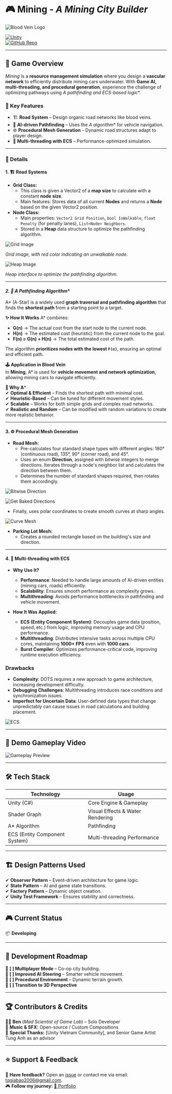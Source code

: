# 🎮 Mining - *A Mining City Builder*

![Blood Vein Logo](https://github.com/tqgiabao2006/Blood-vein/blob/main/ReadMe/MiningLogo.png?raw=true)

[![Unity](https://img.shields.io/badge/Made_with-Unity-000?logo=unity&style=for-the-badge)](https://unity.com/)  
[![GitHub Repo](https://img.shields.io/badge/View_on-GitHub-blue?style=for-the-badge&logo=github)](https://github.com/tqgiabao2006/Blood-vein)

---

## 🚀 Game Overview  
*Mining* is a **resource management simulation** where you design a **vascular network** to efficiently distribute mining cars underwater. With **Game AI, multi-threading, and procedural generation**, experience the challenge of optimizing pathways using **A* pathfinding and ECS-based logic**.

### 🎯 Key Features
- 🏗 **Road System** – Design organic road networks like blood veins.  
- 🤖 **AI-driven Pathfinding** – Uses the **A* algorithm** for vehicle navigation.  
- ⚙️ **Procedural Mesh Generation** – Dynamic road structures adapt to player design.  
- 🔀 **Multi-threading with ECS** – Performance-optimized simulation.  
---

### 📌 Details

#### **1. 🏗 Road Systems**
- **Grid Class:**
  - This class is given a Vector2 of a **map size** to calculate with a constant **node size**.
  - Main features: Stores data of all current **Nodes** and returns a **Node** based on the given Vector2 position.
- **Node Class:**
  - Main properties: `Vector2 Grid Position`, `bool IsWalkable`, `float Penalty` (for penalty lanes), `List<Node> Neighbors`.
  - Stored in a **Heap** data structure to optimize the pathfinding algorithm.

![Grid Image](https://github.com/tqgiabao2006/Blood-vein/raw/main/ReadMe/BloodVein_Grid.png)

*Grid image, with red color indicating an unwalkable node.*

![Heap Image](https://github.com/tqgiabao2006/Blood-vein/raw/main/ReadMe/Heap.png)

*Heap interface to optimize the pathfinding algorithm.*
 
---

#### **2. 🤖 A* Pathfinding Algorithm**
A* (A-Star) is a widely used **graph traversal and pathfinding algorithm** that finds the **shortest path** from a starting point to a target.

**✨ How It Works**
A* combines:
- **G(n)** → The actual cost from the start node to the current node.
- **H(n)** → The estimated cost (heuristic) from the current node to the goal.
- **F(n) = G(n) + H(n)** → The total estimated cost of the path.

The algorithm **prioritizes nodes with the lowest `F(n)`**, ensuring an optimal and efficient path.  

**🕹 Application in Blood Vein**  
In **Mining**, A* is used for **vehicle movement and network optimization**, allowing mining cars to navigate efficiently.

**📌 Why A***  
✔ **Optimal & Efficient** – Finds the shortest path with minimal cost.  
✔ **Heuristic-Based** – Can be tuned for different movement styles.  
✔ **Scalable** – Works for both simple grids and complex road networks.  
✔ **Realistic and Random** – Can be modified with random variations to create more realistic behavior.  

---

#### **3. ⚙️ Procedural Mesh Generation**
- **Road Mesh:**
  - Pre-calculates four standard shape types with different angles: 180° (continuous road), 135°, 90° (corner road), and 45°.
  - Uses an enum **Direction**, assigned with bitwise integers to merge directions. Iterates through a node's neighbor list and calculates the direction between them.
  - Determines the number of standard shapes required, then rotates them accordingly.

![Bitwise Direction](https://github.com/tqgiabao2006/Blood-vein/raw/main/ReadMe/Enum%20Direction.png)

![Get Baked Directions](https://github.com/tqgiabao2006/Blood-vein/raw/main/ReadMe/Get%20direction.png)

  - Finally, uses polar coordinates to create smooth curves at sharp angles.

![Curve Mesh](https://github.com/tqgiabao2006/Blood-vein/raw/main/ReadMe/Smooth%20curve.png)

- **Parking Lot Mesh:**
  - Creates a rounded rectangle based on the building's size and direction.

---

#### **4. 🔀 Multi-threading with ECS**
- **Why Use It?**
  - **Performance**: Needed to handle large amounts of AI-driven entities (mining cars, roads) efficiently.
  - **Scalability**: Ensures smooth performance as complexity grows.
  - **Multithreading**: Avoids performance bottlenecks in pathfinding and vehicle movement.

- **How It Was Applied:**
  - **ECS (Entity Component System)**: Decouples game data (position, speed, etc.) from logic, improving memory usage and CPU performance.
  - **Multithreading**: Distributes intensive tasks across multiple CPU cores, maintaining **1000+ FPS** even with **1000 cars**.
  - **Burst Compiler**: Optimizes performance-critical code, improving runtime execution efficiency.

### **Drawbacks**
- **Complexity**: DOTS requires a new approach to game architecture, increasing development difficulty.
- **Debugging Challenges**: Multithreading introduces race conditions and synchronization issues.
- **Imperfect for Uncertain Data**: User-defined data types that change unpredictably can cause issues in road calculations and building placement.

![ECS](https://github.com/tqgiabao2006/Blood-vein/raw/main/ReadMe/ECS.png)

---
## 🎥 Demo Gameplay Video
![Gameplay Preview](https://github.com/tqgiabao2006/Blood-vein/raw/main/ReadMe/Gameplay.gif)

---

## 🛠 Tech Stack  
| **Technology**   | **Usage**  |  
|-----------------|-----------|  
| Unity (C#) | Core Engine & Gameplay |  
| Shader Graph | Visual Effects & Water Rendering |  
| A* Algorithm | Pathfinding |  
| ECS (Entity Component System) | Multi-threading Performance |  

---

## 🏗 Design Patterns Used  
✔ **Observer Pattern** – Event-driven architecture for game logic.  
✔ **State Pattern** – AI and game state transitions.  
✔ **Factory Pattern** – Dynamic object creation.  
✔ **Unity Test Framework** – Ensures stability and correctness.  

---

## 🎮 Current Status  
📦 **Developing**

---

## 🚧 Development Roadmap  
🔹 **[ ] Multiplayer Mode** – Co-op city building.  
🔹 **[ ] Improved AI Steering** – Smarter vehicle movement.  
🔹 **[ ] Procedural Environment** – Dynamic terrain growth.  
🔹 **[ ] Transition to 3D Perspective**  

---

## 🏆 Contributors & Credits  
👨‍💻 **Ben** (*Mad Scientist of Game Lab*) – Solo Developer  
🎵 **Music & SFX:** Open-source / Custom Compositions  
📖 **Special Thanks:** [Unity Vietnam Community], and Senior Game Artist Tung Anh as an advisor  

---

## ⭐ Support & Feedback  
💬 **Have feedback?** Open an [issue](https://github.com/tqgiabao2006/blood-vein/issues) or contact me via email: tqgiabao2006@gmail.com.  
🎮 **Follow my journey:** [🔗 Portfolio](https://your-portfolio-link.com)  

